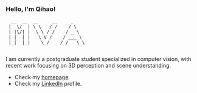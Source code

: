 ### Hello, I'm Qihao! 
```text
  __  __  __     __     _    
 |  \/  | \ \   / /    / \   
 | |\/| |  \ \ / /    / _ \  
 | |  | |   \ V /    / ___ \ 
 |_|  |_|    \_/    /_/   \_\
  
```                          
<!--
**qihao-huang/qihao-huang** is a ✨ _special_ ✨ repository because its `README.md` (this file) appears on your GitHub profile.

Here are some ideas to get you started:

- 🔭 I’m currently working on ...
- 🌱 I’m currently learning ...
- 👯 I’m looking to collaborate on ...
- 🤔 I’m looking for help with ...
- 💬 Ask me about ...
- 📫 How to reach me: ...
- 😄 Pronouns: ...
- ⚡ Fun fact: ...
-->

I am currently a postgraduate student specialized in computer vision, with recent work focusing on 3D perception and scene understanding.
- Check my [homepage](https://huang.qihao.info/).
- Check my [LinkedIn](https://www.linkedin.com/in/qihaoo/) profile.
